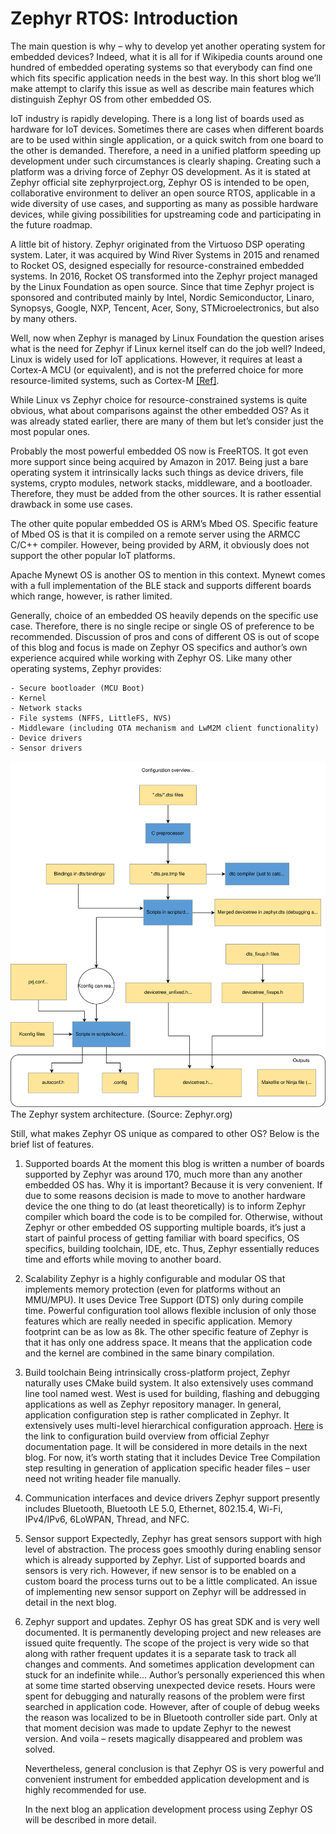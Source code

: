 
# Zephyr RTOS: Introduction

The main question is why – why to develop yet another operating system for embedded devices? Indeed, what it is all for if Wikipedia counts around one hundred of embedded operating systems so that everybody can find one which fits specific application needs in the best way. In this short blog we’ll make attempt to clarify this issue as well as describe main features which distinguish Zephyr OS from other embedded OS.

IoT industry is rapidly developing. There is a long list of boards used as hardware for IoT devices. Sometimes there are cases when different boards are to be used within single application, or a quick switch from one board to the other is demanded. Therefore, a need in a unified platform speeding up development under such circumstances is clearly shaping. Creating such a platform was a driving force of Zephyr OS development. As it is stated at Zephyr official site zephyrproject.org, Zephyr OS is intended to be open, collaborative environment to deliver an open source RTOS, applicable in a wide diversity of use cases, and supporting as many as possible hardware devices, while giving possibilities for upstreaming code and participating in the future roadmap.

A little bit of history. Zephyr originated from the Virtuoso DSP operating system. Later, it was acquired by Wind River Systems in 2015 and renamed to Rocket OS, designed especially for resource-constrained embedded systems. In 2016, Rocket OS transformed into the Zephyr project managed by the Linux Foundation as open source. Since that time Zephyr project is sponsored and contributed mainly by Intel, Nordic Semiconductor, Linaro, Synopsys, Google, NXP, Tencent, Acer, Sony, STMicroelectronics, but also by many others.

Well, now when Zephyr is managed by Linux Foundation the question arises what is the need for Zephyr if Linux kernel itself can do the job well? Indeed, Linux is widely used for IoT applications. However, it requires at least a Cortex-A MCU (or equivalent), and is not the preferred choice for more resource-limited systems, such as Cortex-M [[Ref]](https://www.zephyrproject.org/zephyr-an-operating-system-for-iot).

While Linux vs Zephyr choice for resource-constrained systems is quite obvious, what about comparisons against the other embedded OS? As it was already stated earlier, there are many of them but let’s consider just the most popular ones.

Probably the most powerful embedded OS now is FreeRTOS. It got even more support since being acquired by Amazon in 2017. Being just a bare operating system it intrinsically lacks such things as  device drivers, file systems, crypto modules, network stacks, middleware, and a bootloader. Therefore, they must be added from the other sources. It is rather essential drawback in some use cases.

The other quite popular embedded OS is ARM’s Mbed OS. Specific feature of Mbed OS is that it is compiled on a remote server using the ARMCC C/C++ compiler. However, being provided by ARM, it obviously does not support the other popular IoT platforms.

Apache Mynewt OS is another OS to mention in this context. Mynewt comes with a full implementation of the BLE stack and supports different boards which range, however, is rather limited.

Generally, choice of an embedded OS heavily depends on the specific use case. Therefore, there is no single recipe or single OS of preference to be recommended. Discussion of pros and cons of different OS is out of scope of this blog and focus is made on Zephyr OS specifics and author’s own experience acquired while working with Zephyr OS.
Like many other operating systems, Zephyr provides:

    - Secure bootloader (MCU Boot)
    - Kernel
    - Network stacks
    - File systems (NFFS, LittleFS, NVS)
    - Middleware (including OTA mechanism and LwM2M client functionality)
    - Device drivers
    - Sensor drivers
    
![Arch](build-config-phase.svg)
The Zephyr system architecture. (Source: Zephyr.org)


Still, what makes Zephyr OS unique as compared to other OS? Below is the brief list of features.


1. Supported boards
	At the moment this blog is written a number of boards supported by Zephyr was around 170, much more than any another embedded OS has. Why it is important? Because it is very convenient. If due to some reasons decision is made to move to another hardware device the one thing to  do (at least theoretically) is to inform Zephyr compiler which board the code is to be compiled for. Otherwise, without Zephyr or other embedded OS supporting multiple boards, it’s just a start of painful process of getting familiar with board specifics, OS specifics, building toolchain, IDE, etc. Thus, Zephyr essentially reduces time and efforts while moving to another board.
	
2. Scalability
	Zephyr is a highly configurable and modular OS that implements memory protection (even for platforms without an MMU/MPU). It uses Device Tree Support (DTS) only during compile time. Powerful configuration tool allows flexible inclusion of only those features which are really needed in specific application. Memory footprint can be as low as 8k.
	The other specific feature of Zephyr is that it has only one address space. It means that the application code and the kernel are combined in the same binary compilation. 
	
3. Build toolchain
	Being intrinsically cross-platform project, Zephyr naturally uses CMake build system. It also extensively uses command line tool named west. West is used for building, flashing and debugging applications as well as Zephyr repository manager.
	In general, application configuration step is rather complicated in Zephyr. It extensively uses multi-level hierarchical configuration approach. [Here](https://docs.zephyrproject.org/latest/guides/build/index.html) is the link to configuration build overview from official Zephyr documentation page. It will be considered in more details in the next blog. For now, it’s worth stating that it includes Device Tree Compilation step resulting in generation of application specific header files – user need not writing header file manually.
	
4.  Communication interfaces and device drivers
	Zephyr support presently includes Bluetooth, Bluetooth LE 5.0, Ethernet, 802.15.4, Wi-Fi, IPv4/IPv6, 6LoWPAN, Thread, and NFC. 
	
5. Sensor support
	Expectedly, Zephyr has great sensors support with high level of abstraction. The process goes smoothly during enabling sensor which is already supported by Zephyr. List of supported boards and sensors is very rich. However,  if new sensor is to be enabled on a custom board the process turns out to be a little complicated. An issue of implementing new sensor support on Zephyr will be addressed in detail in the next blog.
	
6. Zephyr support and updates.
	Zephyr OS has great SDK and is very well documented. It is permanently developing project and new releases are issued quite frequently. The scope of the project is very wide so that along with rather frequent updates it is a separate task to track all changes and comments. And sometimes application development can stuck for an indefinite while… Author’s personally experienced this when at some time started observing unexpected device resets. Hours were spent for debugging and naturally reasons of the problem were first searched in application code. However, after of couple of debug weeks the reason was localized to be in Bluetooth controller side part. Only at that moment decision was made to update Zephyr to the newest version. And voila – resets magically disappeared and problem was solved.
	
	Nevertheless, general conclusion is that Zephyr OS is very powerful and convenient instrument for embedded application development and is highly recommended for use.
	
	In the next blog an application development process using Zephyr OS will be described in more detail.

